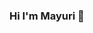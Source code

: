 ### Hi I'm Mayuri 👋

<!--
**mayuriyerande123/mayuriyerande123** is a ✨ _special_ ✨ repository because its `README.md` (this file) appears on your GitHub profile.

Here are some ideas to get you started:

- 🔭 I’m currently working on ...
- 🌱 I’m currently learning ...
- 👯 I’m looking to collaborate on ...
- 🤔 I’m looking for help with ...
- 💬 Ask me about ...
- 📫 How to reach me: mayuriyerande@gmail.com – automatic! [GitHub](mayuriyerande@gmail.com) 
- 😄 Pronouns: ...
- ⚡ Fun fact: ...
-->
